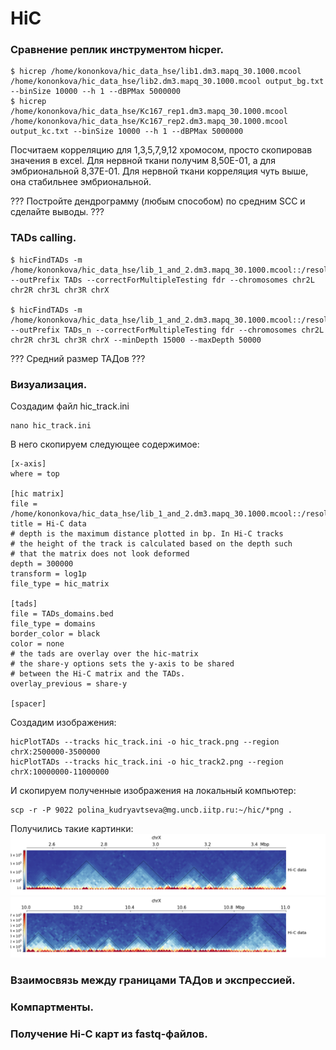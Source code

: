 # HiC

### Сравнение реплик инструментом hicper.
```
$ hicrep /home/kononkova/hic_data_hse/lib1.dm3.mapq_30.1000.mcool /home/kononkova/hic_data_hse/lib2.dm3.mapq_30.1000.mcool output_bg.txt --binSize 10000 --h 1 --dBPMax 5000000
$ hicrep /home/kononkova/hic_data_hse/Kc167_rep1.dm3.mapq_30.1000.mcool /home/kononkova/hic_data_hse/Kc167_rep2.dm3.mapq_30.1000.mcool output_kc.txt --binSize 10000 --h 1 --dBPMax 5000000
```
Посчитаем корреляцию для 1,3,5,7,9,12 хромосом, просто скопировав значения в excel. Для нервной ткани получим 8,50E-01, а для эмбриональной 8,37E-01. Для нервной ткани корреляция чуть выше, она стабильнее эмбриональной.

??? Постройте дендрограмму (любым способом) по средним SCC и сделайте выводы. ???

### TADs calling.
```
$ hicFindTADs -m /home/kononkova/hic_data_hse/lib_1_and_2.dm3.mapq_30.1000.mcool::/resolutions/10000 --outPrefix TADs --correctForMultipleTesting fdr --chromosomes chr2L chr2R chr3L chr3R chrX

$ hicFindTADs -m /home/kononkova/hic_data_hse/lib_1_and_2.dm3.mapq_30.1000.mcool::/resolutions/5000 --outPrefix TADs_n --correctForMultipleTesting fdr --chromosomes chr2L chr2R chr3L chr3R chrX --minDepth 15000 --maxDepth 50000
```
??? Средний размер ТАДов ???

### Визуализация.

Создадим файл hic_track.ini
```
nano hic_track.ini
```
В него скопируем следующее содержимое:
```
[x-axis]
where = top

[hic matrix]
file = /home/kononkova/hic_data_hse/lib_1_and_2.dm3.mapq_30.1000.mcool::/resolutions/10000
title = Hi-C data
# depth is the maximum distance plotted in bp. In Hi-C tracks
# the height of the track is calculated based on the depth such
# that the matrix does not look deformed
depth = 300000
transform = log1p
file_type = hic_matrix

[tads]
file = TADs_domains.bed
file_type = domains
border_color = black
color = none
# the tads are overlay over the hic-matrix
# the share-y options sets the y-axis to be shared
# between the Hi-C matrix and the TADs.
overlay_previous = share-y

[spacer]
```
Создадим изображения:
```
hicPlotTADs --tracks hic_track.ini -o hic_track.png --region chrX:2500000-3500000
hicPlotTADs --tracks hic_track.ini -o hic_track2.png --region chrX:10000000-11000000
```
И скопируем полученные изображения на локальный компьютер:
```
scp -r -P 9022 polina_kudryavtseva@mg.uncb.iitp.ru:~/hic/*png .
```
Получились такие картинки:
![GitHub Logo](hic_track.png)
![GitHub Logo](hic_track2.png)

### Взаимосвязь между границами ТАДов и экспрессией.
### Компартменты.
### Получение Hi-C карт из fastq-файлов.
